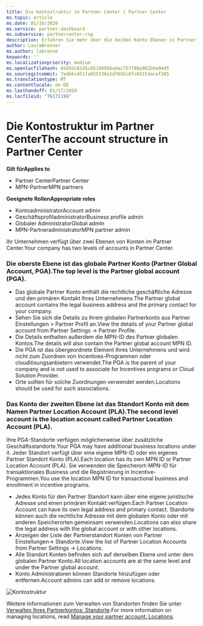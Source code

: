 ```yaml
---
title: Die Kontostruktur in Partner Center | Partner Center
ms.topic: article
ms.date: 01/16/2020
ms.service: partner-dashboard
ms.subservice: partnercenter-csp
description: Erfahren Sie mehr über die beiden Konto Ebenen in Partner Center, das globale Partnerkonto (Partner Global Account, PGA) und das Partner Location Account (PLA).
author: LauraBrenner
ms.author: labrenne
keywords: ''
ms.localizationpriority: medium
ms.openlocfilehash: 65693c6145c6510995badac757f88a982b9a94d5
ms.sourcegitcommit: 7adb6c451fa655336e1d7692c6fc6915dacef385
ms.translationtype: MT
ms.contentlocale: de-DE
ms.lasthandoff: 01/17/2020
ms.locfileid: "76171196"
---
```

# <a name="the-account-structure-in-partner-center"></a><span data-ttu-id="38a11-103">Die Kontostruktur im Partner Center</span><span class="sxs-lookup"><span data-stu-id="38a11-103">The account structure in Partner Center</span></span>

<span data-ttu-id="38a11-104">**Gilt für**</span><span class="sxs-lookup"><span data-stu-id="38a11-104">**Applies to**</span></span>

- <span data-ttu-id="38a11-105">Partner Center</span><span class="sxs-lookup"><span data-stu-id="38a11-105">Partner Center</span></span>
- <span data-ttu-id="38a11-106">MPN-Partner</span><span class="sxs-lookup"><span data-stu-id="38a11-106">MPN partners</span></span>

<span data-ttu-id="38a11-107">**Geeignete Rollen**</span><span class="sxs-lookup"><span data-stu-id="38a11-107">**Appropriate roles**</span></span>

- <span data-ttu-id="38a11-108">Kontoadministrator</span><span class="sxs-lookup"><span data-stu-id="38a11-108">Account admin</span></span>
- <span data-ttu-id="38a11-109">Geschäftsprofiladministrator</span><span class="sxs-lookup"><span data-stu-id="38a11-109">Business profile admin</span></span>
- <span data-ttu-id="38a11-110">Globaler Administrator</span><span class="sxs-lookup"><span data-stu-id="38a11-110">Global admin</span></span>
- <span data-ttu-id="38a11-111">MPN-Partneradministrator</span><span class="sxs-lookup"><span data-stu-id="38a11-111">MPN partner admin</span></span>

<span data-ttu-id="38a11-112">Ihr Unternehmen verfügt über zwei Ebenen von Konten im Partner Center.</span><span class="sxs-lookup"><span data-stu-id="38a11-112">Your company has two levels of accounts in Partner Center.</span></span>

### <a name="the-top-level-is-the-partner-global-account-pga"></a><span data-ttu-id="38a11-113">Die oberste Ebene ist das globale Partner Konto (Partner Global Account, PGA).</span><span class="sxs-lookup"><span data-stu-id="38a11-113">The top level is the Partner global account (PGA).</span></span>

- <span data-ttu-id="38a11-114">Das globale Partner Konto enthält die rechtliche geschäftliche Adresse und den primären Kontakt Ihres Unternehmens.</span><span class="sxs-lookup"><span data-stu-id="38a11-114">The Partner global account contains the legal business address and the primary contact for your company.</span></span> 
- <span data-ttu-id="38a11-115">Sehen Sie sich die Details zu ihrem globalen Partnerkonto aus Partner Einstellungen > Partner Profil an.</span><span class="sxs-lookup"><span data-stu-id="38a11-115">View the details of your Partner global account from Partner Settings -> Partner Profile.</span></span>
- <span data-ttu-id="38a11-116">Die Details enthalten außerdem die MPN-ID des Partner globalen Kontos.</span><span class="sxs-lookup"><span data-stu-id="38a11-116">The details will also contain the Partner global account MPN ID.</span></span> 
- <span data-ttu-id="38a11-117">Die PGA ist das übergeordnete Element Ihres Unternehmens und wird nicht zum Zuordnen von Incentives-Programmen oder cloudlösungsanbietern verwendet.</span><span class="sxs-lookup"><span data-stu-id="38a11-117">The PGA is the parent of your company and is not used to associate for Incentives programs or Cloud Solution Provider.</span></span> 
- <span data-ttu-id="38a11-118">Orte sollten für solche Zuordnungen verwendet werden.</span><span class="sxs-lookup"><span data-stu-id="38a11-118">Locations should be used for such associations.</span></span>

### <a name="the-second-level-account-is-the-location-account-called-partner-location-account-pla"></a><span data-ttu-id="38a11-119">Das Konto der zweiten Ebene ist das Standort Konto mit dem Namen Partner Location Account (PLA).</span><span class="sxs-lookup"><span data-stu-id="38a11-119">The second level account is the location account called Partner Location Account (PLA).</span></span>

<span data-ttu-id="38a11-120">Ihre PGA-Standorte verfügen möglicherweise über zusätzliche Geschäftsstandorte.</span><span class="sxs-lookup"><span data-stu-id="38a11-120">Your PGA may have additional business locations under it.</span></span> <span data-ttu-id="38a11-121">Jeder Standort verfügt über eine eigene MPN-ID oder ein eigenes Partner Standort Konto (PLA).</span><span class="sxs-lookup"><span data-stu-id="38a11-121">Each location has its own MPN ID or Partner Location Account (PLA).</span></span> <span data-ttu-id="38a11-122">Sie verwenden die Speicherort-MPN-ID für transaktionales Business und die Registrierung in Incentive-Programmen.</span><span class="sxs-lookup"><span data-stu-id="38a11-122">You use the location MPN ID for transactional business and enrollment in incentive programs.</span></span>

- <span data-ttu-id="38a11-123">Jedes Konto für den Partner Standort kann über eine eigene juristische Adresse und einen primären Kontakt verfügen.</span><span class="sxs-lookup"><span data-stu-id="38a11-123">Each Partner Location Account can have its own legal address and primary contact.</span></span> <span data-ttu-id="38a11-124">Standorte können auch die rechtliche Adresse mit dem globalen Konto oder mit anderen Speicherorten gemeinsam verwenden.</span><span class="sxs-lookup"><span data-stu-id="38a11-124">Locations can also share the legal address with the global account or with other locations.</span></span>
- <span data-ttu-id="38a11-125">Anzeigen der Liste der Partnerstandort Konten von Partner Einstellungen-> Standorte.</span><span class="sxs-lookup"><span data-stu-id="38a11-125">View the list of Partner Location Accounts from Partner Settings -> Locations.</span></span>
- <span data-ttu-id="38a11-126">Alle Standort Konten befinden sich auf derselben Ebene und unter dem globalen Partner Konto.</span><span class="sxs-lookup"><span data-stu-id="38a11-126">All location accounts are at the same level and under the Partner global account.</span></span>
- <span data-ttu-id="38a11-127">Konto Administratoren können Standorte hinzufügen oder entfernen.</span><span class="sxs-lookup"><span data-stu-id="38a11-127">Account admins can add or remove locations.</span></span>

![Kontostruktur](images/accountstructure.png)

<span data-ttu-id="38a11-129">Weitere Informationen zum Verwalten von Standorten finden Sie unter [Verwalten Ihres Partnerkontos: Standorte](manage-locations.md).</span><span class="sxs-lookup"><span data-stu-id="38a11-129">For more information on managing locations, read [Manage your partner account: Locations](manage-locations.md).</span></span> 




















